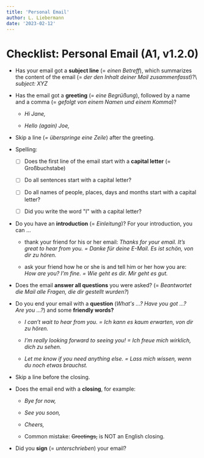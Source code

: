 ```yaml
---
title: 'Personal Email'
author: L. Liebermann
date: '2023-02-12'
---
```


# Checklist: Personal Email (A1, v1.2.0)

- Has your email got a **subject line** (= _einen Betreff_), which
summarizes the content of the email (= _der den Inhalt deiner Mail
zusammenfasst_)?\ _subject: XYZ_

- Has the email got a **greeting** (= _eine Begrüßung_), followed by a name
and a comma (= _gefolgt von einem Namen und einem Komma_)?

  - _Hi Jane,_

  - _Hello (again) Joe,_

- Skip a line (_= überspringe eine Zeile_) after the greeting.

- Spelling:

  - [ ] Does the first line of the email start with a **capital letter** (=
     Großbuchstabe)

  - [ ] Do all sentences start with a capital letter?

  - [ ] Do all names of people, places, days and months start with a capital
     letter?

  - [ ] Did you write the word "I" with a capital letter?

- Do you have an **introduction** (= _Einleitung_)? For your introduction,
you can \...

  - thank your friend for his or her email: _Thanks for your email. It’s
     great to hear from you. = Danke für deine E-Mail. Es ist schön, von dir zu
     hören._

  - ask your friend how he or she is and tell him or her how you are: _How
     are you? I’m fine. = Wie geht es dir. Mir geht es gut._

- Does the email **answer all questions** you were asked? (= _Beantwortet
die Mail alle Fragen, die dir gestellt wurden?_)

- Do you end your email with a **question** (_What's ...? Have you got ...?
Are you ...?_) and some **friendly words?**

  - _I can’t wait to hear from you. = Ich kann es kaum erwarten, von dir zu
     hören._

  - _I’m really looking forward to seeing you! = Ich freue mich wirklich,
     dich zu sehen._

  - _Let me know if you need anything else. = Lass mich wissen, wenn du noch
     etwas brauchst._

- Skip a line before the closing.

- Does the email end with a **closing**, for example:

  - _Bye for now,_

  - _See you soon,_

  - _Cheers,_

  - Common mistake: ~~Greetings,~~ is NOT an English closing.

- Did you **sign** (= _unterschrieben_) your email?

